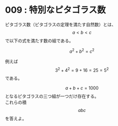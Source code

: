 # 009 : 特別なピタゴラス数

ピタゴラス数（ピタゴラスの定理を満たす自然数）とは、 $$a < b < c$$ で以下の式を満たす数の組である。

$$a^2 + b^2 = c^2$$

例えば $$3^2 + 4^2 = 9 + 16 = 25 = 5^2$$ である。

$$a + b + c = 1000$$ となるピタゴラスの三つ組が一つだけ存在する。\
これらの積 $$abc$$ を答えよ。
